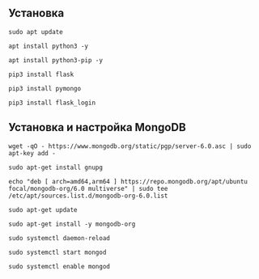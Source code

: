 ## Установка

```
sudo apt update
```

```
apt install python3 -y
```

```
apt install python3-pip -y
```

```
pip3 install flask
```

```
pip3 install pymongo
```

```
pip3 install flask_login
```

## Установка и настройка MongoDB

```
wget -qO - https://www.mongodb.org/static/pgp/server-6.0.asc | sudo apt-key add -
```

```
sudo apt-get install gnupg
```

```
echo "deb [ arch=amd64,arm64 ] https://repo.mongodb.org/apt/ubuntu focal/mongodb-org/6.0 multiverse" | sudo tee /etc/apt/sources.list.d/mongodb-org-6.0.list
```

```
sudo apt-get update
```

```
sudo apt-get install -y mongodb-org
```

```
sudo systemctl daemon-reload
```

```
sudo systemctl start mongod
```

```
sudo systemctl enable mongod
```

```
```

```
```

```
```

```
```

```
```

```
```

```
```

```
```

```
```

```
```


